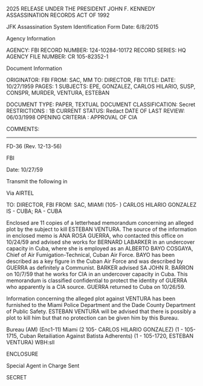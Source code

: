 2025 RELEASE UNDER THE PRESIDENT JOHN F. KENNEDY ASSASSINATION RECORDS ACT OF 1992

JFK Assassination System
Identification Form
Date: 6/8/2015

Agency Information

AGENCY: FBI
RECORD NUMBER: 124-10284-10172
RECORD SERIES: HQ
AGENCY FILE NUMBER: CR 105-82352-1

Document Information

ORIGINATOR: FBI
FROM: SAC, MM
TO: DIRECTOR, FBI
TITLE:
DATE: 10/27/1959
PAGES: 1
SUBJECTS: EPE, GONZALEZ, CARLOS HILARIO, SUSP, CONSPR, MURDER, VENTURA, ESTEBAN

DOCUMENT TYPE: PAPER, TEXTUAL DOCUMENT
CLASSIFICATION: Secret
RESTRICTIONS : 1B
CURRENT STATUS: Redact
DATE OF LAST REVIEW: 06/03/1998
OPENING CRITERIA : APPROVAL OF CIA

COMMENTS:

---

FD-36 (Rev. 12-13-56)

FBI

Date: 10/27/59

Transmit the following in

Via AIRTEL

TO: DIRECTOR, FBI
FROM: SAC, MIAMI (105- )
CARLOS HILARIO GONZALEZ
IS - CUBA; RA - CUBA

Enclosed are 11 copies of a letterhead memorandum concerning an alleged plot by the subject to kill ESTEBAN VENTURA. The source of the information in enclosed memo is ANA ROSA GUERRA, who contacted this office on 10/24/59 and advised she works for BERNARD LABARKER in an undercover capacity in Cuba, where she is employed as an ALBERTO BAYO COSGAYA, Chief of Air Fumigation-Technical, Cuban Air Force. BAYO has been described as a key figure in the Cuban Air Force and was described by GUERRA as definitely a Communist. BARKER advised SA JOHN R. BARRON on 10/7/59 that he works for CIA in an undercover capacity in Cuba. This memorandum is classified confidential to protect the identity of GUERRA who apparently is a CIA source. GUERRA returned to Cuba on 10/26/59.

Information concerning the alleged plot against VENTURA has been furnished to the Miami Police Department and the Dade County Department of Public Safety. ESTEBAN VENTURA will be advised that there is possibly a plot to kill him but that no protection can be given him by this Bureau.

Bureau (AM) (Enc1-11)
Miami (2 105- CARLOS HILARIO GONZALEZ)
(1 - 105-1715, Cuban Retailiation Against Batista Adherents)
(1 - 105-1720, ESTEBAN VENTURA)
WBH:sll

ENCLOSURE

Special Agent in Charge
Sent

SECRET
